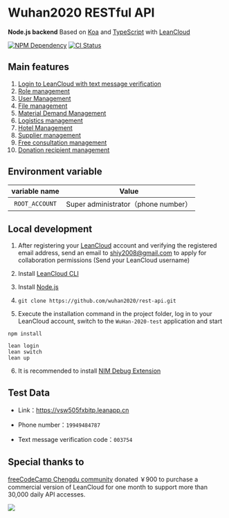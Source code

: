 # Wuhan2020 RESTful API

**Node.js backend** Based on [Koa][1] and [TypeScript][2] with [LeanCloud][3]

[![NPM Dependency](https://david-dm.org/wuhan2020/rest-api.svg)][4]
[![CI Status](https://github.com/wuhan2020/rest-api/workflows/PWA%20CI/CD/badge.svg)][5]

## Main features

1. [Login to LeanCloud with text message verification](source/controller/Session.ts)
2. [Role management](source/controller/Role.ts)
3. [User Management](source/controller/User.ts)
4. [File management](source/controller/File.ts)
5. [Material Demand Management](source/controller/SuppliesRequirement.ts)
6. [Logistics management](source/controller/Logistics.ts)
7. [Hotel Management](source/controller/Hotel.ts)
8. [Supplier management](source/controller/Vendor.ts)
9. [Free consultation management](source/controller/Clinic.ts)
10. [Donation recipient management](source/controller/DonationRecipient.ts)

## Environment variable

|  variable name |                Value               |
| :------------: | :--------------------------------: |
| `ROOT_ACCOUNT` | Super administrator（phone number） |

## Local development

1. After registering your [LeanCloud][3] account and verifying the registered email address, send an email to shiy2008@gmail.com to apply for collaboration permissions (Send your LeanCloud username)

2. Install [LeanCloud CLI](https://leancloud.cn/docs/leanengine_cli.html#hash1443149115)

3. Install [Node.js](https://nodejs.org/en/download/package-manager/)

4. `git clone https://github.com/wuhan2020/rest-api.git`

5. Execute the installation command in the project folder, log in to your LeanCloud account, switch to the `WuHan-2020-test` application and start

```shell
npm install

lean login
lean switch
lean up
```

6. It is recommended to install [NIM Debug Extension](https://chrome.google.com/webstore/detail/nodejs-v8-inspector-manag/gnhhdgbaldcilmgcpfddgdbkhjohddkj)

## Test Data

-   Link：https://vsw505fxbitp.leanapp.cn

-   Phone number：`19949484787`

-   Text message verification code：`003754`

## Special thanks to

[freeCodeCamp Chengdu community][1] donated ￥900 to purchase a commercial version of LeanCloud for one month to support more than 30,000 daily API accesses.

![](document/LeanCloud-account.png)

[1]: https://koajs.com/
[2]: https://www.typescriptlang.org/
[3]: https://leancloud.cn/
[4]: https://david-dm.org/wuhan2020/rest-api
[5]: https://github.com/wuhan2020/rest-api/actions
[6]: https://fcc-cd.tk/
